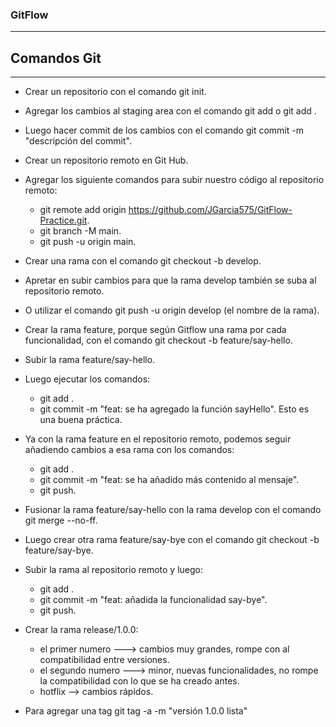 ### GitFlow
-----------------------
## Comandos Git
-------------------
* Crear un repositorio con el comando git init.
* Agregar los cambios al staging area con el comando git add o git add . 
* Luego hacer commit de los cambios con el comando git commit -m "descripción del commit".
* Crear un repositorio remoto en Git Hub.
* Agregar los siguiente comandos para subir nuestro código al repositorio remoto:
    - git remote add origin https://github.com/JGarcia575/GitFlow-Practice.git.
    - git branch -M main.
    - git push -u origin main.
* Crear una rama con el comando git checkout -b develop.
* Apretar en subir cambios para que la rama develop también se suba al repositorio remoto. 
* O utilizar el comando git push -u origin develop (el nombre de la rama).
* Crear la rama feature, porque según Gitflow una rama por cada funcionalidad, con el comando
git checkout -b  feature/say-hello.
* Subir la rama feature/say-hello.
* Luego ejecutar los comandos: 
    - git add .
    - git commit -m "feat: se ha agregado la función  sayHello". Esto es una buena práctica.  

* Ya con la rama feature en el repositorio remoto, podemos seguir añadiendo cambios a esa rama con los comandos:
    - git add .
    - git commit -m "feat: se ha añadido más contenido al mensaje".
    - git push.
* Fusionar la rama feature/say-hello con la rama develop con el comando git merge --no-ff.
* Luego crear otra rama feature/say-bye con el comando git checkout -b  feature/say-bye.
* Subir la rama al repositorio remoto y luego:
    - git add . 
    - git commit -m "feat: añadida la funcionalidad say-bye".
    - git push.
* Crear la rama release/1.0.0:
    - el primer numero ---> cambios muy grandes, rompe con al compatibilidad entre versiones.
    - el segundo numero ---> minor, nuevas funcionalidades, no rompe la compatibilidad con lo que se ha creado antes.
    - hotflix --> cambios rápidos.
* Para agregar una tag git tag -a -m "versión 1.0.0 lista"